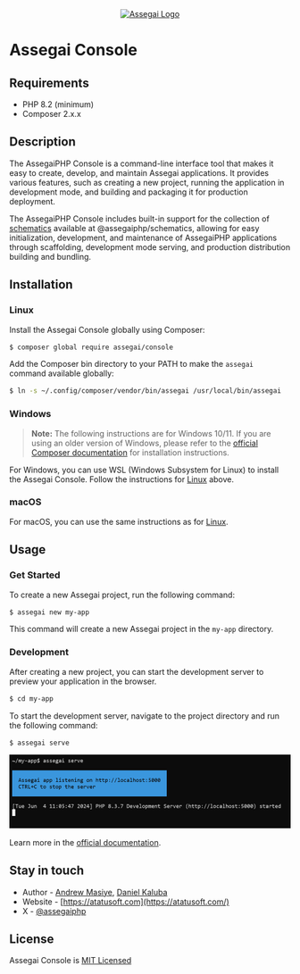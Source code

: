<div align="center">
    <a href="https://assegaiphp.com/" target="blank"><img src="https://assegaiphp.com/images/logos/logo-cropped.png" width="200" alt="Assegai Logo"></a>
</div>

# Assegai Console

## Requirements
- PHP 8.2 (minimum)
- Composer 2.x.x

## Description

The AssegaiPHP Console is a command-line interface tool that makes it easy to create, develop, and maintain Assegai applications. It provides various features, such as creating a new project, running the application in development mode, and building and packaging it for production deployment.

The AssegaiPHP Console includes built-in support for the collection of [schematics] available at @assegaiphp/schematics, allowing for easy initialization, development, and maintenance of AssegaiPHP applications through scaffolding, development mode serving, and production distribution building and bundling.

## Installation

### Linux

Install the Assegai Console globally using Composer:
```bash
$ composer global require assegai/console
```

Add the Composer bin directory to your PATH to make the `assegai` command available globally:
```bash
$ ln -s ~/.config/composer/vendor/bin/assegai /usr/local/bin/assegai
```

### Windows

> **Note:** The following instructions are for Windows 10/11. If you are using an older version of Windows, please refer to the [official Composer documentation](https://getcomposer.org/doc/00-intro.md#installation-windows) for installation instructions.

For Windows, you can use WSL (Windows Subsystem for Linux) to install the Assegai Console. Follow the instructions for [Linux](#linux) above.

### macOS

For macOS, you can use the same instructions as for [Linux](#linux).

## Usage

### Get Started

To create a new Assegai project, run the following command:
```bash
$ assegai new my-app
```

This command will create a new Assegai project in the `my-app` directory.

### Development

After creating a new project, you can start the development server to preview your application in the browser.
```bash
$ cd my-app
```

To start the development server, navigate to the project directory and run the following command:
```bash
$ assegai serve
```

![Assegai Serve](assets/images/screenshots/serve.png)

Learn more in the [official documentation](https://assegaiphp.com/guide/cli/overview).

## Stay in touch

* Author - [Andrew Masiye](https://twitter.com/feenix11), [Daniel Kaluba](https://twitter.com/ZombieKlassic)
* Website - [https://atatusoft.com](https://atatusoft.com/)
* X - [@assegaiphp](https://twitter.com/assegaiphp)

## License

Assegai Console is [MIT Licensed](LICENSE)

[schematics]: https://github.com/angular/angular-cli/tree/master/packages/angular_devkit/schematics